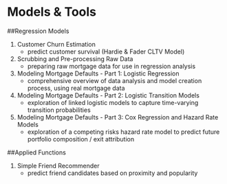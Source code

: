 # Models & Tools

##Regression Models

1. Customer Churn Estimation
    - predict customer survival (Hardie & Fader CLTV Model)
2. Scrubbing and Pre-processing Raw Data
    - preparing raw mortgage data for use in regression analysis
3. Modeling Mortgage Defaults - Part 1: Logistic Regression
    - comprehensive overview of data analysis and model creation process, using real mortgage data
4. Modeling Mortgage Defaults - Part 2: Logistic Transition Models
    - exploration of linked logistic models to capture time-varying transition probabilities
5. Modeling Mortgage Defaults - Part 3: Cox Regression and Hazard Rate Models
    - exploration of a competing risks hazard rate model to predict future portfolio composition / exit attribution
    
##Applied Functions
1. Simple Friend Recommender
    - predict friend candidates based on proximity and popularity
